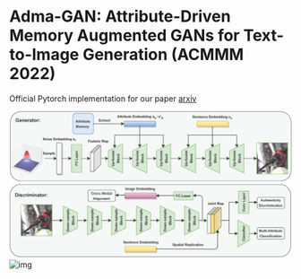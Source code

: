 # Adma-GAN: Attribute-Driven Memory Augmented GANs for Text-to-Image Generation (ACMMM 2022)

Official Pytorch implementation for our paper [arxiv](https://arxiv.org/abs/2209.14046)

![img](markdown/framework.png)
![img](markdown/qualitative_sota.png)

